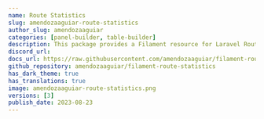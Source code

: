 ```yaml
---
name: Route Statistics
slug: amendozaaguiar-route-statistics
author_slug: amendozaaguiar
categories: [panel-builder, table-builder]
description: This package provides a Filament resource for Laravel Route Statistics.
discord_url:
docs_url: https://raw.githubusercontent.com/amendozaaguiar/filament-route-statistics/v1.0.0/README.md
github_repository: amendozaaguiar/filament-route-statistics
has_dark_theme: true
has_translations: true
image: amendozaaguiar-route-statistics.png
versions: [3]
publish_date: 2023-08-23
---
```

